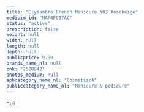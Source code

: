 ```yaml
---
title: "Elysambre French Manicure N03 Rosebeige"
medipim_id: "MAF4FC07AC"
status: "active"
prescription: false
weight: null
width: null
length: null
depth: null
publicprice: 9.90
brands_name_nl: null
cnk: "2528842"
photos_medium: null
apbcategory_name_nl: "Cosmetisch"
publiccategory_name_nl: "Manicure & pedicure"
---
```

null
